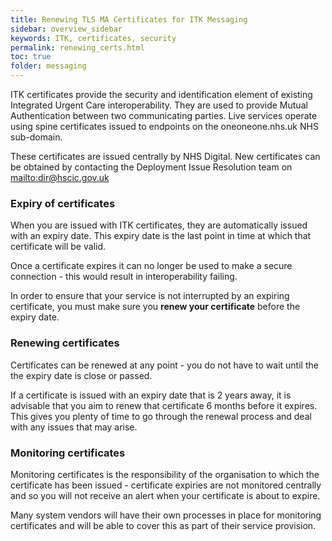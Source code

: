 ```yaml
---
title: Renewing TLS MA Certificates for ITK Messaging
sidebar: overview_sidebar
keywords: ITK, certificates, security
permalink: renewing_certs.html
toc: true
folder: messaging
---
```

ITK certificates provide the security and identification element of existing Integrated Urgent Care interoperability. They are used to provide Mutual Authentication between two communicating parties. Live services operate using spine certificates issued to endpoints on the oneoneone.nhs.uk NHS sub-domain.

These certificates are issued centrally by NHS Digital. New certificates can be obtained by contacting the Deployment Issue Resolution team on <mailto:dir@hscic.gov.uk>

### Expiry of certificates
When you are issued with ITK certificates, they are automatically issued with an expiry date. This expiry date is the last point in time at which that certificate will be valid.

Once a certificate expires it can no longer be used to make a secure connection - this would result in interoperability failing.

In order to ensure that your service is not interrupted by an expiring certificate, you must make sure you **renew your certificate** before the expiry date.


### Renewing certificates
Certificates can be renewed at any point - you do not have to wait until the the expiry date is close or passed.

If a certificate is issued with an expiry date that is 2 years away, it is advisable that you aim to renew that certificate 6 months before it expires. This gives you plenty of time to go through the renewal process and deal with any issues that may arise.


### Monitoring certificates
Monitoring certificates is the responsibility of the organisation to which the certificate has been issued - certificate expiries are not monitored centrally and so you will not receive an alert when your certificate is about to expire.

Many system vendors will have their own processes in place for monitoring certificates and will be able to cover this as part of their service provision.
